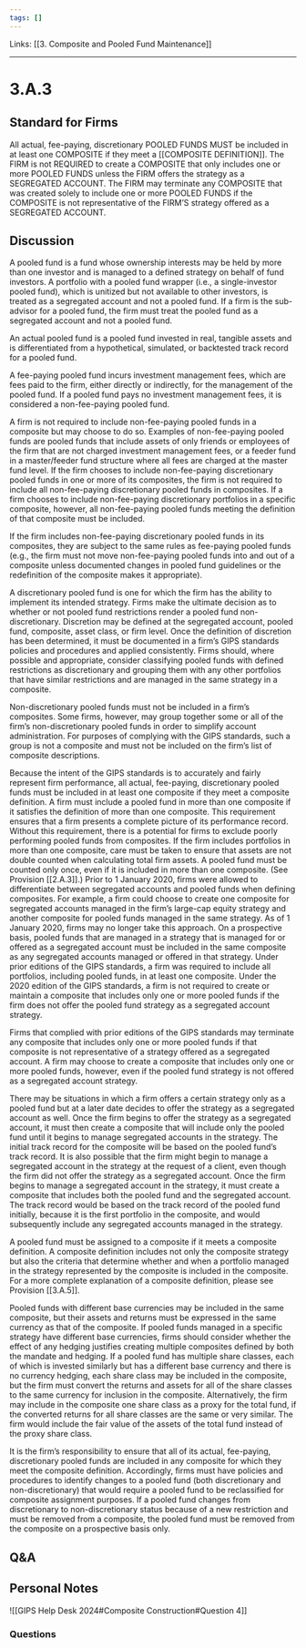 ```yaml
---
tags: []
---
```

Links: [[3. Composite and Pooled Fund Maintenance]]
___
# 3.A.3
## Standard for Firms
All actual, fee-paying, discretionary POOLED FUNDS MUST be included in at least one COMPOSITE if they meet a [[COMPOSITE DEFINITION]]. The FIRM is not REQUIRED to create a COMPOSITE that only includes one or more POOLED FUNDS unless the FIRM offers the strategy as a SEGREGATED ACCOUNT. The FIRM may terminate any COMPOSITE that was created solely to include one or more POOLED FUNDS if the COMPOSITE is not representative of the FIRM’S strategy offered as a SEGREGATED ACCOUNT.
## Discussion
A pooled fund is a fund whose ownership interests may be held by more than one investor and is managed to a defined strategy on behalf of fund investors. A portfolio with a pooled fund wrapper (i.e., a single-investor pooled fund), which is unitized but not available to other investors, is treated as a segregated account and not a pooled fund. If a firm is the sub-advisor for a pooled fund, the firm must treat the pooled fund as a segregated account and not a pooled fund.

An actual pooled fund is a pooled fund invested in real, tangible assets and is differentiated from a hypothetical, simulated, or backtested track record for a pooled fund.

A fee-paying pooled fund incurs investment management fees, which are fees paid to the firm, either directly or indirectly, for the management of the pooled fund. If a pooled fund pays no investment management fees, it is considered a non-fee-paying pooled fund.

A firm is not required to include non-fee-paying pooled funds in a composite but may choose to do so. Examples of non-fee-paying pooled funds are pooled funds that include assets of only friends or employees of the firm that are not charged investment management fees, or a feeder fund in a master/feeder fund structure where all fees are charged at the master fund level. If the firm chooses to include non-fee-paying discretionary pooled funds in one or more of its composites, the firm is not required to include all non-fee-paying discretionary pooled funds in composites. If a firm chooses to include non-fee-paying discretionary portfolios in a specific composite, however, all non-fee-paying pooled funds meeting the definition of that composite must be included.

If the firm includes non-fee-paying discretionary pooled funds in its composites, they are subject to the same rules as fee-paying pooled funds (e.g., the firm must not move non-fee-paying pooled funds into and out of a composite unless documented changes in pooled fund guidelines or the redefinition of the composite makes it appropriate).

A discretionary pooled fund is one for which the firm has the ability to implement its intended strategy. Firms make the ultimate decision as to whether or not pooled fund restrictions render a pooled fund non-discretionary. Discretion may be defined at the segregated account, pooled fund, composite, asset class, or firm level. Once the definition of discretion has been determined, it must be documented in a firm’s GIPS standards policies and procedures and applied consistently. Firms should, where possible and appropriate, consider classifying pooled funds with defined restrictions as discretionary and grouping them with any other portfolios that have similar restrictions and are managed in the same strategy in a composite.

Non-discretionary pooled funds must not be included in a firm’s composites. Some firms, however, may group together some or all of the firm’s non-discretionary pooled funds in order to simplify account administration. For purposes of complying with the GIPS standards, such a group is not a composite and must not be included on the firm’s list of composite descriptions.

Because the intent of the GIPS standards is to accurately and fairly represent firm performance, all actual, fee-paying, discretionary pooled funds must be included in at least one composite if they meet a composite definition. A firm must include a pooled fund in more than one composite if it satisfies the definition of more than one composite. This requirement ensures that a firm presents a complete picture of its performance record. Without this requirement, there is a potential for firms to exclude poorly performing pooled funds from composites. If the firm includes portfolios in more than one composite, care must be taken to ensure that assets are not double counted when calculating total firm assets. A pooled fund must be counted only once, even if it is included in more than one composite. (See Provision [[2.A.3]].) Prior to 1 January 2020, firms were allowed to differentiate between segregated accounts and pooled funds when defining composites. For example, a firm could choose to create one composite for segregated accounts managed in the firm’s large-cap equity strategy and another composite for pooled funds managed in the same strategy. As of 1 January 2020, firms may no longer take this approach. On a prospective basis, pooled funds that are managed in a strategy that is managed for or offered as a segregated account must be included in the same composite as any segregated accounts managed or offered in that strategy. Under prior editions of the GIPS standards, a firm was required to include all portfolios, including pooled funds, in at least one composite. Under the 2020 edition of the GIPS standards, a firm is not required to create or maintain a composite that includes only one or more pooled funds if the firm does not offer the pooled fund strategy as a segregated account strategy.

Firms that complied with prior editions of the GIPS standards may terminate any composite that includes only one or more pooled funds if that composite is not representative of a strategy offered as a segregated account. A firm may choose to create a composite that includes only one or more pooled funds, however, even if the pooled fund strategy is not offered as a segregated account strategy.

There may be situations in which a firm offers a certain strategy only as a pooled fund but at a later date decides to offer the strategy as a segregated account as well. Once the firm begins to offer the strategy as a segregated account, it must then create a composite that will include only the pooled fund until it begins to manage segregated accounts in the strategy. The initial track record for the composite will be based on the pooled fund’s track record. It is also possible that the firm might begin to manage a segregated account in the strategy at the request of a client, even though the firm did not offer the strategy as a segregated account. Once the firm begins to manage a segregated account in the strategy, it must create a composite that includes both the pooled fund and the segregated account. The track record would be based on the track record of the pooled fund initially, because it is the first portfolio in the composite, and would subsequently include any segregated accounts managed in the strategy.

A pooled fund must be assigned to a composite if it meets a composite definition. A composite definition includes not only the composite strategy but also the criteria that determine whether and when a portfolio managed in the strategy represented by the composite is included in the composite. For a more complete explanation of a composite definition, please see Provision [[3.A.5]].

Pooled funds with different base currencies may be included in the same composite, but their assets and returns must be expressed in the same currency as that of the composite. If pooled funds managed in a specific strategy have different base currencies, firms should consider whether the effect of any hedging justifies creating multiple composites defined by both the mandate and hedging. If a pooled fund has multiple share classes, each of which is invested similarly but has a different base currency and there is no currency hedging, each share class may be included in the composite, but the firm must convert the returns and assets for all of the share classes to the same currency for inclusion in the composite. Alternatively, the firm may include in the composite one share class as a proxy for the total fund, if the converted returns for all share classes are the same or very similar. The firm would include the fair value of the assets of the total fund instead of the proxy share class.

It is the firm’s responsibility to ensure that all of its actual, fee-paying, discretionary pooled funds are included in any composite for which they meet the composite definition. Accordingly, firms must have policies and procedures to identify changes to a pooled fund (both discretionary and non-discretionary) that would require a pooled fund to be reclassified for composite assignment purposes. If a pooled fund changes from discretionary to non-discretionary status because of a new restriction and must be removed from a composite, the pooled fund must be removed from the composite on a prospective basis only.
## Q&A

## Personal Notes
![[GIPS Help Desk 2024#Composite Construction#Question 4]]

### Questions
